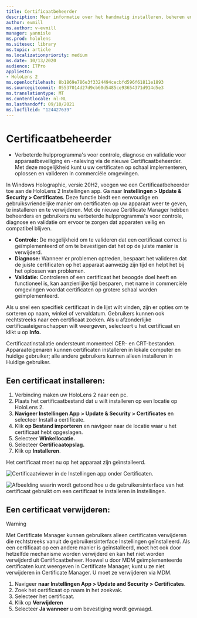 ```yaml
---
title: Certificaatbeheerder
description: Meer informatie over het handmatig installeren, beheren en verwijderen van certificaten op HoloLens 2 mixed reality apparaten.
author: evmill
ms.author: v-evmill
manager: yannisle
ms.prod: hololens
ms.sitesec: library
ms.topic: article
ms.localizationpriority: medium
ms.date: 10/13/2020
audience: ITPro
appliesto:
- HoloLens 2
ms.openlocfilehash: 8b1869e786e3f3324494cecbfd596f61811e1893
ms.sourcegitcommit: 05537014d27d9cb60d5485ce93654371d914d5e3
ms.translationtype: MT
ms.contentlocale: nl-NL
ms.lasthandoff: 09/10/2021
ms.locfileid: "124427639"
---
```

# <a name="certificate-manager"></a>Certificaatbeheerder

- Verbeterde hulpprogramma's voor controle, diagnose en validatie voor apparaatbeveiliging en -naleving via de nieuwe Certificaatbeheerder. Met deze mogelijkheid kunt u uw certificaten op schaal implementeren, oplossen en valideren in commerciële omgevingen.

In Windows Holographic, versie 20H2, voegen we een Certificaatbeheerder toe aan de HoloLens 2 Instellingen app. Ga naar **Instellingen > Update & Security > Certificates**. Deze functie biedt een eenvoudige en gebruiksvriendelijke manier om certificaten op uw apparaat weer te geven, te installeren en te verwijderen. Met de nieuwe Certificate Manager hebben beheerders en gebruikers nu verbeterde hulpprogramma's voor controle, diagnose en validatie om ervoor te zorgen dat apparaten veilig en compatibel blijven. 

-   **Controle:** De mogelijkheid om te valideren dat een certificaat correct is geïmplementeerd of om te bevestigen dat het op de juiste manier is verwijderd. 
-   **Diagnose:** Wanneer er problemen optreden, bespaart het valideren dat de juiste certificaten op het apparaat aanwezig zijn tijd en helpt het bij het oplossen van problemen. 
-   **Validatie:** Controleren of een certificaat het beoogde doel heeft en functioneel is, kan aanzienlijke tijd besparen, met name in commerciële omgevingen voordat certificaten op grotere schaal worden geïmplementeerd.

Als u snel een specifiek certificaat in de lijst wilt vinden, zijn er opties om te sorteren op naam, winkel of vervaldatum. Gebruikers kunnen ook rechtstreeks naar een certificaat zoeken. Als u afzonderlijke certificaateigenschappen wilt weergeven, selecteert u het certificaat en klikt u op **Info.** 

Certificaatinstallatie ondersteunt momenteel CER- en CRT-bestanden. Apparaateigenaren kunnen certificaten installeren in lokale computer en huidige gebruiker;  alle andere gebruikers kunnen alleen installeren in Huidige gebruiker.

## <a name="to-install-a-certificate"></a>Een certificaat installeren: 

1.  Verbinding maken uw HoloLens 2 naar een pc.
1.  Plaats het certificaatbestand dat u wilt installeren op een locatie op HoloLens 2.
1.  **Navigeer Instellingen App > Update & Security > Certificates** en selecteer Install a certificate.
1.  Klik **op Bestand importeren** en navigeer naar de locatie waar u het certificaat hebt opgeslagen.
1.  Selecteer **Winkellocatie.**
1.  Selecteer **Certificaatopslag.**
1.  Klik op **Installeren**.

Het certificaat moet nu op het apparaat zijn geïnstalleerd.

![Certificaatviewer in de Instellingen app onder Certificaten.](images/certificate-viewer-device.jpg)

![Afbeelding waarin wordt getoond hoe u de gebruikersinterface van het certificaat gebruikt om een certificaat te installeren in Instellingen.](images/certificate-device-install.jpg)

## <a name="to-remove-a-certificate"></a>Een certificaat verwijderen:

> [!WARNING]
> Met Certificate Manager kunnen gebruikers alleen certificaten verwijderen die rechtstreeks vanuit de gebruikersinterface Instellingen geïnstalleerd. Als een certificaat op een andere manier is geïnstalleerd, moet het ook door hetzelfde mechanisme worden verwijderd en kan het niet worden verwijderd uit Certificaatbeheer. Hoewel u door MDM geïmplementeerde certificaten kunt weergeven in Certificate Manager, kunt u ze niet verwijderen in Certificate Manager. U moet ze verwijderen via MDM.

1. Navigeer **naar Instellingen App > Update and Security > Certificates**.
1. Zoek het certificaat op naam in het zoekvak.
1. Selecteer het certificaat.
1. Klik op **Verwijderen**
1. Selecteer **Ja wanneer** u om bevestiging wordt gevraagd.

